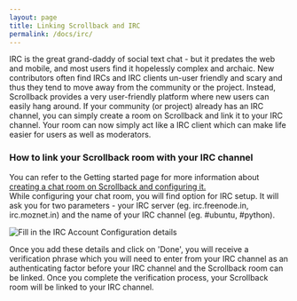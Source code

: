 ```yaml
---
layout: page
title: Linking Scrollback and IRC
permalink: /docs/irc/
---
```


IRC is the great grand-daddy of social text chat - but it predates the web and mobile, and most users find it hopelessly complex and archaic.
New contributors often find IRCs and IRC clients un-user friendly and scary and thus they tend to move away from the community or the project.
Instead, Scrollback provides a very user-friendly platform where new users can easily hang around. If your community (or project) already has an IRC channel, you can simply create a room on Scrollback and link it to your IRC channel. Your room can now simply act like a IRC client which can make life easier for users as well as moderators. 

### How to link your Scrollback room with your IRC channel
You can refer to the Getting started page for more information about [creating a chat room on Scrollback and configuring it.](http://scrollback.github.io/gettingStarted.html) <br>
While configuring your chat room, you will find option for IRC setup. It will ask you for two parameters - your IRC server (eg. irc.freenode.in, irc.moznet.in) and the name of your IRC channel (eg. #ubuntu, #python). 

![Fill in the IRC Account Configuration details](http://i.imgur.com/eaeykdX.png)

Once you add these details and click on 'Done', you will receive a verification phrase which you will need to enter from your IRC channel as an authenticating factor before your IRC channel and the Scrollback room can be linked.
Once you complete the verification process, your Scrollback room will be linked to your IRC channel.
